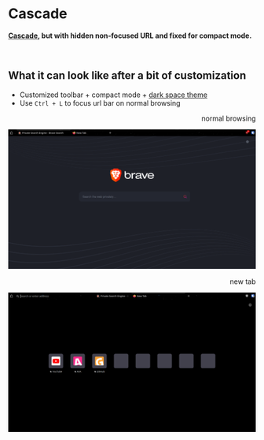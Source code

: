 <br><br>

# Cascade

**[Cascade](https://github.com/andreasgrafen/cascade), but with hidden non-focused URL and fixed for compact mode.**

<br>

## What it can look like after a bit of customization

- Customized toolbar + compact mode + [dark space theme](https://addons.mozilla.org/en-US/firefox/addon/nicothin-space/)
- Use `Ctrl + L` to focus url bar on normal browsing

<p style="text-align: right">normal browsing</p>

![normal browsing screenshot of hidden url bar](./screenshots/unfocused-url.png)

<p style="text-align: right">new tab</p>

![new tab page with active url bar](./screenshots/focused-url.png)
